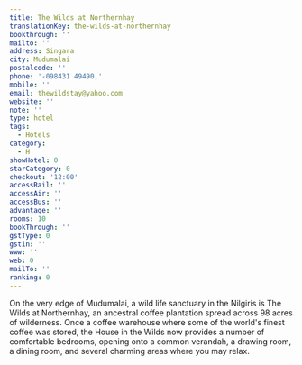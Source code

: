 ```yaml
---
title: The Wilds at Northernhay
translationKey: the-wilds-at-northernhay
bookthrough: ''
mailto: ''
address: Singara
city: Mudumalai
postalcode: ''
phone: '-098431 49490,'
mobile: ''
email: thewildstay@yahoo.com
website: ''
note: ''
type: hotel
tags:
  - Hotels
category:
  - H
showHotel: 0
starCategory: 0
checkout: '12:00'
accessRail: ''
accessAir: ''
accessBus: ''
advantage: ''
rooms: 10
bookThrough: ''
gstType: 0
gstin: ''
www: ''
web: 0
mailTo: ''
ranking: 0
---
```







On the very edge of Mudumalai, a wild life sanctuary in the Nilgiris is The Wilds at Northernhay, an ancestral coffee plantation spread across 98 acres of wilderness.     Once a coffee warehouse where some of the world's finest coffee was stored, the House in the Wilds now provides a number of comfortable bedrooms, opening onto a common verandah, a drawing room, a dining room, and several charming areas where you may relax.